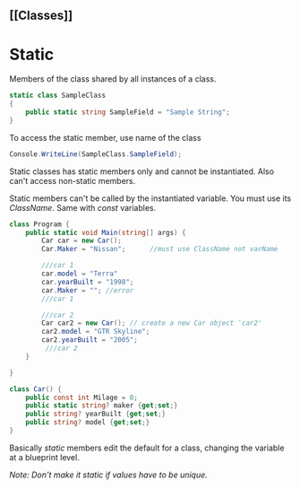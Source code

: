 [[Classes]]
---
# Static

Members of the class shared by all instances of a class.

```c#
static class SampleClass
{
	public static string SampleField = "Sample String";
}
```

To access the static member, use name of the class

```c#
Console.WriteLine(SampleClass.SampleField);
```

Static classes has static members only and cannot be instantiated. Also can't access non-static members.

Static members can't be called by the instantiated variable. You must use its *ClassName*. Same with *const* variables.

```csharp
class Program {
	public static void Main(string[] args) {
		Car car = new Car();
		Car.Maker = "Nissan";      //must use ClassName not varName

		///car 1
		car.model = "Terra"
		car.yearBuilt = "1998";
		car.Maker = ""; //error
		///car 1

		///car 2
		Car car2 = new Car(); // create a new Car object 'car2'
		car2.model = "GTR Skyline";
		car2.yearBuilt = "2005";
		 ///car 2
	}

}

class Car() {
	public const int Milage = 0;
	public static string? maker {get;set;}
	public string? yearBuilt {get;set;}
	public string? model {get;set;}
}
```

Basically *static* members edit the default for a class, changing the variable at a blueprint level.

*Note: Don't make it static if values have to be unique.*
